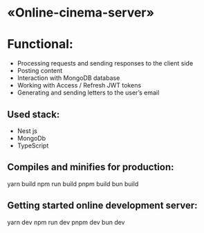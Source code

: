 # «Online-cinema-server»

# Functional:

- Processing requests and sending responses to the client side
- Posting content 
- Interaction with MongoDB database
- Working with Access / Refresh JWT tokens
- Generating and sending letters to the user’s email

## Used stack:
- Nest js
- MongoDb
- TypeScript

## Compiles and minifies for production:
yarn build
npm run build
pnpm build
bun build

## Getting started online development server:
yarn dev
npm run dev
pnpm dev
bun dev